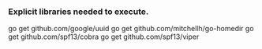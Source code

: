 ### Explicit libraries needed to execute.
go get github.com/google/uuid
go get github.com/mitchellh/go-homedir
go get github.com/spf13/cobra
go get github.com/spf13/viper